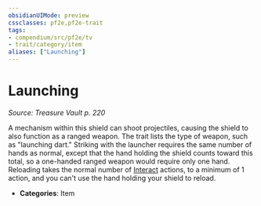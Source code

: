 ```yaml
---
obsidianUIMode: preview
cssclasses: pf2e,pf2e-trait
tags:
- compendium/src/pf2e/tv
- trait/category/item
aliases: ["Launching"]
---
```

# Launching  
*Source: Treasure Vault p. 220*  

A mechanism within this shield can shoot projectiles, causing the shield to also function as a ranged weapon. The trait lists the type of weapon, such as "launching dart." Striking with the launcher requires the same number of hands as normal, except that the hand holding the shield counts toward this total, so a one-handed ranged weapon would require only one hand. Reloading takes the normal number of [Interact](rules/actions/interact.md) actions, to a minimum of 1 action, and you can't use the hand holding your shield to reload.

- **Categories**: Item